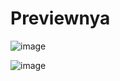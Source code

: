 # Previewnya

![image](https://github.com/user-attachments/assets/886e9167-a66d-4dcd-a1da-83a519ad389f)

![image](https://github.com/user-attachments/assets/121219f7-002f-4d03-8d4c-a1343146e0a1)
